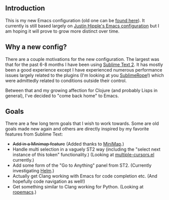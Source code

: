 Introduction
------------
This is my new Emacs configuration (old one can be [found here](https://github.com/ryanwersal/hipplej-emacs)). It currently is still based largely on [Justin Hipple's Emacs configuration](https://github.com/hipplej/hipplej-emacs) but I am hoping it will prove to grow more distinct over time.

Why a new config?
-----------------
There are a couple motivations for the new configuration. The largest was that for the past 6-8 months I have been using [Sublime Text 2](http://www.sublimetext.com/). It has mostly been a good experience except I have experienced numerous performance issues largely related to the plugins (I'm looking at you [SublimeRope](http://www.sublimetext.com/)!) which were admittedly related to conditions outside their control. 

Between that and my growing affection for Clojure (and probably Lisps in general), I've decided to "come back home" to Emacs. 

Goals
-----
There are a few long term goals that I wish to work towards. Some are old goals made new again and others are directly inspired by my favorite features from Sublime Text:

- ~~Add in a Minimap feature~~ (Added thanks to [MiniMap](http://www.emacswiki.org/emacs/MiniMap).)
- Handle multi selection in a vaguely ST2 way (including the "select next instance of this token" functionality.) (Looking at [multiple-cursors.el](https://github.com/magnars/multiple-cursors.el) currently.)
- Add some form of the "Go to Anything" panel from ST2. (Currently investigating [Helm](https://github.com/emacs-helm/helm).)
- Actually get Clang working with Emacs for code completion etc. (And hopefully code navigation as well!)
- Get something similar to Clang working for Python. (Looking at [ropemacs](http://rope.sourceforge.net/ropemacs.html).)
